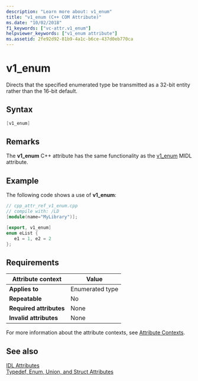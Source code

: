 ```yaml
---
description: "Learn more about: v1_enum"
title: "v1_enum (C++ COM Attribute)"
ms.date: "10/02/2018"
f1_keywords: ["vc-attr.v1_enum"]
helpviewer_keywords: ["v1_enum attribute"]
ms.assetid: 2fe92d92-81b9-4a1c-b6ce-437d0eb770ca
---
```

# v1_enum

Directs that the specified enumerated type be transmitted as a 32-bit entity rather than the 16-bit default.

## Syntax

```cpp
[v1_enum]
```

## Remarks

The **v1_enum** C++ attribute has the same functionality as the [v1_enum](/windows/win32/Midl/v1-enum) MIDL attribute.

## Example

The following code shows a use of **v1_enum**:

```cpp
// cpp_attr_ref_v1_enum.cpp
// compile with: /LD
[module(name="MyLibrary")];

[export, v1_enum]
enum eList {
   e1 = 1, e2 = 2
};
```

## Requirements

| Attribute context | Value |
|-|-|
|**Applies to**|Enumerated type|
|**Repeatable**|No|
|**Required attributes**|None|
|**Invalid attributes**|None|

For more information about the attribute contexts, see [Attribute Contexts](cpp-attributes-com-net.md#contexts).

## See also

[IDL Attributes](idl-attributes.md)<br/>
[Typedef, Enum, Union, and Struct Attributes](typedef-enum-union-and-struct-attributes.md)
